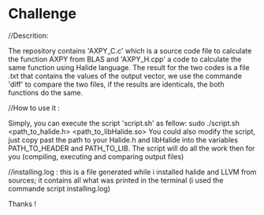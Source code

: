 # Challenge

//Descrition: 

The repository contains 'AXPY_C.c' which is a source code file to calculate the function AXPY from BLAS and 'AXPY_H.cpp' a code to calculate the same function using Halide language. 
The result for the two codes is a file .txt that contains the values of the output vector, we use the commande 'diff' to compare the two files, if the results are identicals, the both functions do the same.


//How to use it : 

Simply, you can execute the script 'script.sh' as fellow:
  sudo  ./script.sh <path_to_halide.h> <path_to_libHalide.so> 
You could also modify the script, just copy past the path to your Halide.h and libHalide into the variables PATH_TO_HEADER and PATH_TO_LIB.
The script will do all the work then for you (compiling, executing and comparing output files)

//installing.log : this is a file generated while i installed halide and LLVM from sources; it contains all what was printed in the terminal (i used the commande script installing.log)

Thanks ! 

